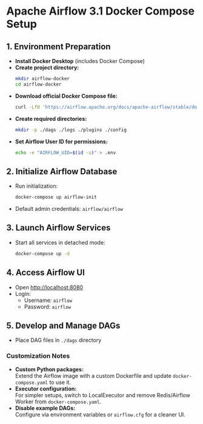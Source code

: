# Apache Airflow 3.1 Docker Compose Setup

## 1. Environment Preparation

- **Install Docker Desktop** (includes Docker Compose)
- **Create project directory:**
  ```bash
  mkdir airflow-docker
  cd airflow-docker
  ```
- **Download official Docker Compose file:**
  ```bash
  curl -LfO 'https://airflow.apache.org/docs/apache-airflow/stable/docker-compose.yaml'
  ```
- **Create required directories:**
  ```bash
  mkdir -p ./dags ./logs ./plugins ./config
  ```
- **Set Airflow User ID for permissions:**
  ```bash
  echo -e "AIRFLOW_UID=$(id -u)" > .env
  ```

## 2. Initialize Airflow Database

- Run initialization:
  ```bash
  docker-compose up airflow-init
  ```
- Default admin credentials: `airflow/airflow`

## 3. Launch Airflow Services

- Start all services in detached mode:
  ```bash
  docker-compose up -d
  ```

## 4. Access Airflow UI

- Open [http://localhost:8080](http://localhost:8080)
- Login:  
  - Username: `airflow`  
  - Password: `airflow`

## 5. Develop and Manage DAGs

- Place DAG files in `./dags` directory

### Customization Notes

- **Custom Python packages:**  
  Extend the Airflow image with a custom Dockerfile and update `docker-compose.yaml` to use it.
- **Executor configuration:**  
  For simpler setups, switch to LocalExecutor and remove Redis/Airflow Worker from `docker-compose.yaml`.
- **Disable example DAGs:**  
  Configure via environment variables or `airflow.cfg` for a cleaner UI.
